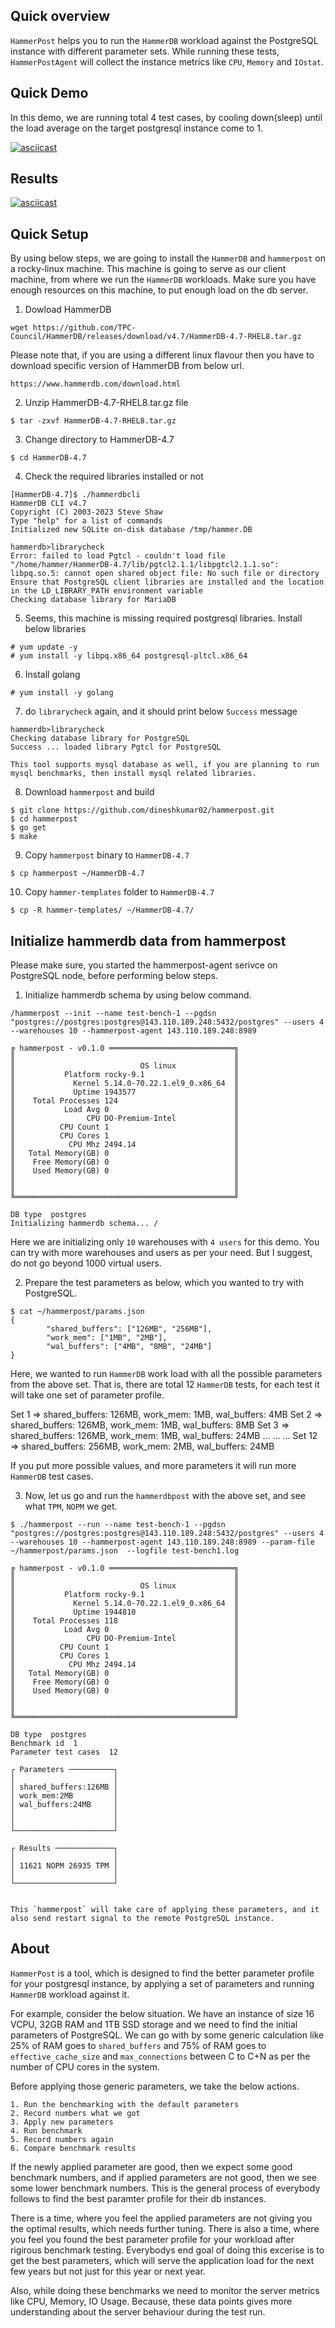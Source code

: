 ## Quick overview
`HammerPost` helps you to run the `HammerDB` workload against the PostgreSQL instance with different parameter sets. While running these tests, `HammerPostAgent` will collect the instance metrics like `CPU`, `Memory` and `IOstat`.

## Quick Demo
In this demo, we are running total 4 test cases, by cooling down(sleep) until the load average on the target postgresql instance come to 1.

[![asciicast](https://asciinema.org/a/FXcUEGuGFVbChKdFIJ6XlBb56.svg)](https://asciinema.org/a/FXcUEGuGFVbChKdFIJ6XlBb56)


## Results
[![asciicast](https://asciinema.org/a/aBnRuoGKnyFD7iwZStGDeP8Nl.svg)](https://asciinema.org/a/aBnRuoGKnyFD7iwZStGDeP8Nl)

## Quick Setup
By using below steps, we are going to install the `HammerDB` and `hammerpost` on a rocky-linux machine.
This machine is going to serve as our client machine, from where we run the `HammerDB` workloads.
Make sure you have enough resources on this machine, to put enough load on the db server.

1. Dowload HammerDB
```
wget https://github.com/TPC-Council/HammerDB/releases/download/v4.7/HammerDB-4.7-RHEL8.tar.gz
```

Please note that, if you are using a different linux flavour then you have to download specific version of HammerDB from below url.
```
https://www.hammerdb.com/download.html
```

2. Unzip HammerDB-4.7-RHEL8.tar.gz file
```
$ tar -zxvf HammerDB-4.7-RHEL8.tar.gz 
```

3. Change directory to HammerDB-4.7
```
$ cd HammerDB-4.7
```

4. Check the required libraries installed or not
```
[HammerDB-4.7]$ ./hammerdbcli
HammerDB CLI v4.7
Copyright (C) 2003-2023 Steve Shaw
Type "help" for a list of commands
Initialized new SQLite on-disk database /tmp/hammer.DB

hammerdb>librarycheck
Error: failed to load Pgtcl - couldn't load file "/home/hammer/HammerDB-4.7/lib/pgtcl2.1.1/libpgtcl2.1.1.so": libpq.so.5: cannot open shared object file: No such file or directory
Ensure that PostgreSQL client libraries are installed and the location in the LD_LIBRARY_PATH environment variable
Checking database library for MariaDB
```

5. Seems, this machine is missing required postgresql libraries. Install below libraries
```
# yum update -y
# yum install -y libpq.x86_64 postgresql-pltcl.x86_64
```

6. Install golang
```
# yum install -y golang
```

7. do `librarycheck` again, and it should print below `Success` message
```
hammerdb>librarycheck
Checking database library for PostgreSQL
Success ... loaded library Pgtcl for PostgreSQL
```

    This tool supports mysql database as well, if you are planning to run mysql benchmarks, then install mysql related libraries.
    
8. Download `hammerpost` and build
```
$ git clone https://github.com/dineshkumar02/hammerpost.git
$ cd hammerpost
$ go get
$ make
```

9. Copy `hammerpost` binary to `HammerDB-4.7`
```
$ cp hammerpost ~/HammerDB-4.7
```

10. Copy `hammer-templates` folder to `HammerDB-4.7`
```
$ cp -R hammer-templates/ ~/HammerDB-4.7/
```

## Initialize hammerdb data from hammerpost

Please make sure, you started the hammerpost-agent serivce on PostgreSQL node,
before performing below steps.

1. Initialize hammerdb schema by using below command.
```
/hammerpost --init --name test-bench-1 --pgdsn "postgres://postgres:postgres@143.110.189.248:5432/postgres" --users 4 --warehouses 10 --hammerpost-agent 143.110.189.248:8989

╔ hammerpost - v0.1.0 ════════════════════════════╗
║                                                 ║
║                            OS linux             ║
║           Platform rocky-9.1                    ║
║             Kernel 5.14.0-70.22.1.el9_0.x86_64  ║
║             Uptime 1943577                      ║
║    Total Processes 124                          ║
║           Load Avg 0                            ║
║                CPU DO-Premium-Intel             ║
║          CPU Count 1                            ║
║          CPU Cores 1                            ║
║            CPU Mhz 2494.14                      ║
║   Total Memory(GB) 0                            ║
║    Free Memory(GB) 0                            ║
║    Used Memory(GB) 0                            ║
║                                                 ║
║                                                 ║
╚═════════════════════════════════════════════════╝

DB type  postgres
Initializing hammerdb schema... /

```
Here we are initializing only `10` warehouses with `4 users` for this demo.
You can try with more warehouses and users as per your need. But I suggest, do not go beyond 1000 virtual users.

2. Prepare the test parameters as below, which you wanted to try with PostgreSQL.
```
$ cat ~/hammerpost/params.json 
{
        "shared_buffers": ["126MB", "256MB"],
        "work_mem": ["1MB", "2MB"],
        "wal_buffers": ["4MB", "8MB", "24MB"]
}
```

Here, we wanted to run `HammerDB` work load with all the possible parameters from the above set. That is, there are total 12 `HammerDB` tests, for each test it will take one set of parameter profile.

Set 1 => shared_buffers: 126MB, work_mem: 1MB, wal_buffers: 4MB
Set 2 => shared_buffers: 126MB, work_mem: 1MB, wal_buffers: 8MB
Set 3 => shared_buffers: 126MB, work_mem: 1MB, wal_buffers: 24MB
...
...
...
Set 12 => shared_buffers: 256MB, work_mem: 2MB, wal_buffers: 24MB

If you put more possible values, and more parameters it will run more `HammerDB` test cases.


3. Now, let us go and run the `hammerdbpost` with the above set, and see what `TPM`, `NOPM` we get.
```
$ ./hammerpost --run --name test-bench-1 --pgdsn "postgres://postgres:postgres@143.110.189.248:5432/postgres" --users 4 --warehouses 10 --hammerpost-agent 143.110.189.248:8989 --param-file ~/hammerpost/params.json  --logfile test-bench1.log

╔ hammerpost - v0.1.0 ════════════════════════════╗
║                                                 ║
║                            OS linux             ║
║           Platform rocky-9.1                    ║
║             Kernel 5.14.0-70.22.1.el9_0.x86_64  ║
║             Uptime 1944810                      ║
║    Total Processes 118                          ║
║           Load Avg 0                            ║
║                CPU DO-Premium-Intel             ║
║          CPU Count 1                            ║
║          CPU Cores 1                            ║
║            CPU Mhz 2494.14                      ║
║   Total Memory(GB) 0                            ║
║    Free Memory(GB) 0                            ║
║    Used Memory(GB) 0                            ║
║                                                 ║
║                                                 ║
╚═════════════════════════════════════════════════╝

DB type  postgres
Benchmark id  1
Parameter test cases  12

┌ Parameters ──────────┐
│                      │
│ shared_buffers:126MB │
│ work_mem:2MB         │
│ wal_buffers:24MB     │
│                      │
│                      │
└──────────────────────┘

┌ Results ─────────────┐
│                      │
│ 11621 NOPM 26935 TPM │
│                      │
└──────────────────────┘


This `hammerpost` will take care of applying these parameters, and it also send restart signal to the remote PostgreSQL instance.

```

## About

`HammerPost` is a tool, which is designed to find the better parameter profile for your postgresql instance,
by applying a set of parameters and running `HammerDB` workload against it.

For example, consider the below situation.
We have an instance of size 16 VCPU, 32GB RAM and 1TB SSD storage and we need to find the initial parameters
of PostgreSQL. We can go with by some generic calculation like 25% of RAM goes to `shared_buffers`
and 75% of RAM goes to `effective_cache_size` and `max_connections` between C to C+N as per the number of CPU cores in the system.

Before applying those generic parameters, we take the below actions.

    1. Run the benchmarking with the default parameters
    2. Record numbers what we got
    3. Apply new parameters
    4. Run benchmark
    5. Record numbers again
    6. Compare benchmark results


If the newly applied parameter are good, then we expect some good benchmark numbers, and if applied parameters are not good,
then we see some lower benchmark numbers. This is the general process of everybody follows to find the best paramter profile
for their db instances.

There is a time, where you feel the applied parameters are not giving you the optimal results,
which needs further tuning. There is also a time, where you feel you found the best parameter profile for your workload after rigirous benchmark testing. Everybodys end goal of doing this excerise is to get the best parameters, which will serve the application load for the next few years but not just for this year or next year.

Also, while doing these benchmarks we need to monitor the server metrics like CPU, Memory, IO Usage.
Because, these data points gives more understanding about the server behaviour during the test run.